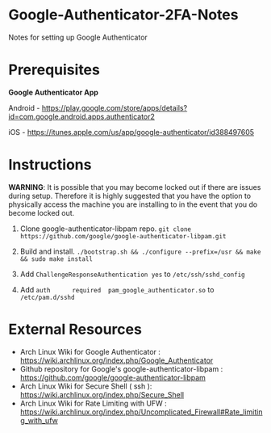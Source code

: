 # Google-Authenticator-2FA-Notes
Notes for setting up Google Authenticator




# Prerequisites

**Google Authenticator App**

Android - https://play.google.com/store/apps/details?id=com.google.android.apps.authenticator2

iOS - https://itunes.apple.com/us/app/google-authenticator/id388497605




# Instructions

__WARNING__: It is possible that you may become locked out if there are issues during setup. Therefore it is highly suggested that you have the option to physically access the machine you are installing to in the event that you do become locked out.

1) Clone google-authenticator-libpam repo.
`git clone https://github.com/google/google-authenticator-libpam.git`

2) Build and install. `./bootstrap.sh && ./configure --prefix=/usr && make && sudo make install`

3) Add `ChallengeResponseAuthentication yes` to `/etc/ssh/sshd_config`

4) Add `auth      required  pam_google_authenticator.so` to `/etc/pam.d/sshd`




# External Resources

- Arch Linux Wiki for Google Authenticator : https://wiki.archlinux.org/index.php/Google_Authenticator
- Github repository for Google's google-authenticator-libpam : https://github.com/google/google-authenticator-libpam
- Arch Linux Wiki for Secure Shell ( ssh ): https://wiki.archlinux.org/index.php/Secure_Shell
- Arch Linux Wiki for Rate Limiting with UFW : https://wiki.archlinux.org/index.php/Uncomplicated_Firewall#Rate_limiting_with_ufw
